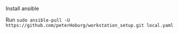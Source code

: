 Install ansible

Run `sudo ansible-pull -U https://github.com/peterHoburg/workstation_setup.git local.yaml`
